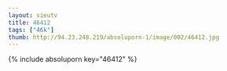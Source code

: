 ```yaml
--- 
layout: sieutv
title: 46412
tags: ["46k"]
thumb: http://94.23.248.219/absoluporn-1/image/002/46412.jpg
---
```

{% include absoluporn key="46412" %} 
